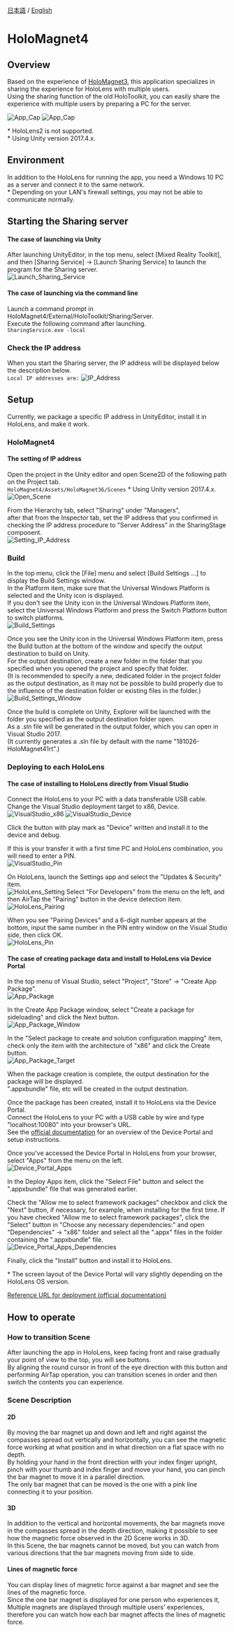 [日本語](README-JP.md) / [English](README.md)

# HoloMagnet4

## Overview

Based on the experience of [HoloMagnet3](https://github.com/feel-physics/HoloMagnet3), this application specializes in sharing the experience for HoloLens with multiple users.  
Using the sharing function of the old HoloToolkit, you can easily share the experience with multiple users by preparing a PC for the server.  

![App_Cap](https://user-images.githubusercontent.com/14026964/90363866-5c869580-e09e-11ea-9d55-b729ef38f568.png)
![App_Cap](https://user-images.githubusercontent.com/14026964/90363870-5e505900-e09e-11ea-9359-f9fe283a3c90.png)

\* HoloLens2 is not supported.  
\* Using Unity version 2017.4.x.  

## Environment

In addition to the HoloLens for running the app, you need a Windows 10 PC as a server and connect it to the same network.  
\* Depending on your LAN's firewall settings, you may not be able to communicate normally.

## Starting the Sharing server

#### The case of launching via Unity

After launching UnityEditor, in the top menu, select [Mixed Reality Toolkit], and then [Sharing Service] -> [Launch Sharing Service] to launch the program for the Sharing server.  
![Launch_Sharing_Service](https://user-images.githubusercontent.com/14026964/90336462-04f11700-e017-11ea-8b19-33a81efb7740.png)

#### The case of launching via the command line

Launch a command prompt in HoloMagnet4/External/HoloToolkit/Sharing/Server.  
Execute the following command after launching.  
```SharingService.exe -local```

### Check the IP address

When you start the Sharing server, the IP address will be displayed below the description below.  
```Local IP addresses are:```
![IP_Address](https://user-images.githubusercontent.com/14026964/90336465-06224400-e017-11ea-8777-6c56318bda34.png)

## Setup

Currently, we package a specific IP address in UnityEditor, install it in HoloLens, and make it work.  

### HoloMagnet4

#### The setting of IP address

Open the project in the Unity editor and open Scene2D of the following path on the Project tab.  
```HoloMagnet4/Assets/HoloMagnet36/Scenes```
\* Using Unity version 2017.4.x.  
![Open_Scene](https://user-images.githubusercontent.com/14026964/90336466-06224400-e017-11ea-96d2-b7479efea62c.png)

From the Hierarchy tab, select "Sharing" under "Managers",  
after that from the Inspector tab, set the IP address that you confirmed in checking the IP address procedure to "Server Address" in the SharingStage component.  
![Setting_IP_Address](https://user-images.githubusercontent.com/14026964/90336467-06bada80-e017-11ea-944f-0da1bb2e19aa.png)

### Build

In the top menu, click the \[File\] menu and select \[Build Settings ...\] to display the Build Settings window.  
In the Platform item, make sure that the Universal Windows Platform is selected and the Unity icon is displayed.  
If you don't see the Unity icon in the Universal Windows Platform item, select the Universal Windows Platform and press the Switch Platform button to switch platforms.  
![Build_Settings](https://user-images.githubusercontent.com/14026964/90336468-07537100-e017-11ea-84f2-f908b442bc3a.png)

Once you see the Unity icon in the Universal Windows Platform item, press the Build button at the bottom of the window and specify the output destination to build on Unity.  
For the output destination, create a new folder in the folder that you specified when you opened the project and specify that folder.  
(It is recommended to specify a new, dedicated folder in the project folder as the output destination, as it may not be possible to build properly due to the influence of the destination folder or existing files in the folder.)  
![Build_Settings_Window](https://user-images.githubusercontent.com/14026964/90336469-07537100-e017-11ea-9337-29ddcc5abf70.png)

Once the build is complete on Unity, Explorer will be launched with the folder you specified as the output destination folder open.  
As a .sln file will be generated in the output folder, which you can open in Visual Studio 2017.  
(It currently generates a .sln file by default with the name "181026-HoloMagnet41rt".)  

### Deploying to each HoloLens

#### The case of installing to HoloLens directly from Visual Studio

Connect the HoloLens to your PC with a data transferable USB cable.  
Change the Visual Studio deployment target to x86, Device.  
![VisualStudio_x86](https://user-images.githubusercontent.com/14026964/90338515-17724d00-e025-11ea-8121-4a322dbcd14b.png)
![VisualStudio_Device](https://user-images.githubusercontent.com/14026964/90338516-17724d00-e025-11ea-9b3f-1832a34251e8.png)

Click the button with play mark as "Device" written and install it to the device and debug.  

If this is your transfer it with a first time PC and HoloLens combination, you will need to enter a PIN.  
![VisualStudio_Pin](https://user-images.githubusercontent.com/14026964/90338519-180ae380-e025-11ea-9093-e95e8c8f9916.png)

On HoloLens, launch the Settings app and select the "Updates & Security" item.  
![HoloLens_Setting](https://user-images.githubusercontent.com/14026964/90338510-15a88980-e025-11ea-8370-d952b300c2c9.jpg)
Select "For Developers" from the menu on the left, and then AirTap the "Pairing" button in the device detection item.  
![HoloLens_Pairing](https://user-images.githubusercontent.com/14026964/90338513-16d9b680-e025-11ea-94bc-0219b353a819.jpg)

When you see "Pairing Devices" and a 6-digit number appears at the bottom, input the same number in the PIN entry window on the Visual Studio side, then click OK.  
![HoloLens_Pin](https://user-images.githubusercontent.com/14026964/90338623-e5151f80-e025-11ea-95fc-ec719aa0125d.jpg)

#### The case of creating package data and install to HoloLens via Device Portal

In the top menu of Visual Studio, select "Project", "Store" -> "Create App Package".  
![App_Package](https://user-images.githubusercontent.com/14026964/90338520-18a37a00-e025-11ea-82a7-81679fff8d42.png)

In the Create App Package window, select "Create a package for sideloading" and click the Next button.  
![App_Package_Window](https://user-images.githubusercontent.com/14026964/90338521-193c1080-e025-11ea-927d-f88b20e8f30f.png)

In the "Select package to create and solution configuration mapping" item, check only the item with the architecture of "x86" and click the Create button.  
![App_Package_Target](https://user-images.githubusercontent.com/14026964/90338522-193c1080-e025-11ea-8a20-c7fc311bb65c.png)

When the package creation is complete, the output destination for the package will be displayed.  
".appxbundle" file, etc will be created in the output destination.  

Once the package has been created, install it to HoloLens via the Device Portal.  
Connect the HoloLens to your PC with a USB cable by wire and type "localhost:10080" into your browser's URL.  
See the [official documentation](https://docs.microsoft.com/ja-jp/windows/mixed-reality/using-the-windows-device-portal) for an overview of the Device Portal and setup instructions.  

Once you've accessed the Device Portal in HoloLens from your browser, select "Apps" from the menu on the left.  
![Device_Portal_Apps](https://user-images.githubusercontent.com/14026964/90345540-64bde100-e05c-11ea-9175-ee0d141f99ad.png)

In the Deploy Apps item, click the "Select File" button and select the ".appxbundle" file that was generated earlier.  

Check the "Allow me to select framework packages" checkbox and click the "Next" button, if necessary, for example, when installing for the first time.
If you have checked "Allow me to select framework packages", click the ”Select” button in "Choose any necessary dependencies:" and open "Dependencies" -> "x86" folder and select all the ".appx" files in the folder containing the ".appxbundle" file.  
![Device_Portal_Apps_Dependencies](https://user-images.githubusercontent.com/14026964/90345542-65ef0e00-e05c-11ea-97cb-872c457e6d64.png)

Finally, click the "Install" button and install it to HoloLens.  

\* The screen layout of the Device Portal will vary slightly depending on the HoloLens OS version.  

[Reference URL for deployment (official documentation)](https://docs.microsoft.com/ja-jp/windows/mixed-reality/using-visual-studio)

## How to operate

### How to transition Scene

After launching the app in HoloLens, keep facing front and raise gradually your point of view to the top, you will see buttons.  
By aligning the round cursor in front of the eye direction with this button and performing AirTap operation, you can transition scenes in order and then switch the contents you can experience.

### Scene Description

#### 2D

By moving the bar magnet up and down and left and right against the compasses spread out vertically and horizontally, you can see the magnetic force working at what position and in what direction on a flat space with no depth.  
By holding your hand in the front direction with your index finger upright, pinch with your thumb and index finger and move your hand, you can pinch the bar magnet to move it in a parallel direction.  
The only bar magnet that can be moved is the one with a pink line connecting it to your position.

#### 3D

In addition to the vertical and horizontal movements, the bar magnets move in the compasses spread in the depth direction, making it possible to see how the magnetic force observed in the 2D Scene works in 3D.  
In this Scene, the bar magnets cannot be moved, but you can watch from various directions that the bar magnets moving from side to side.

#### Lines of magnetic force

You can display lines of magnetic force against a bar magnet and see the lines of the magnetic force.  
Since the one bar magnet is displayed for one person who experiences it, Multiple magnets are displayed through multiple users' experiences, therefore you can watch how each bar magnet affects the lines of magnetic force.
